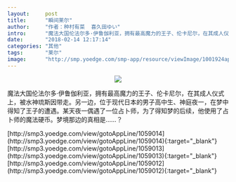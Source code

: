 ```yaml
---
layout:     post
title:      "瞬间莱尔"
author:     "作者：种村有菜  喜久田ゆい"
intro:      "魔法大国伦法尔多·伊鲁伽利亚，拥有最高魔力的王子、伦卡尼尔，在其成人仪式上，被水神琉斯因带走。另一边，位于现代日本的男子高中生、神庭夜一，在梦中得知了王子的遭遇。某天夜一偶遇了一位占卜师，为了得知梦的后续，他使用了占卜师的魔法硬币。梦境那边的真相是……？"
date:       "2018-02-14 12:17:14"
categories: "其他"
tags:       "莱尔"
image:      "http://smp.yoedge.com/smp-app/resource/viewImage/1001924appline.png"
---
```

<div style="text-align: center">
<p><img src="http://smp.yoedge.com/smp-app/resource/viewImage/1001924appline.png"/></p>
</div>
<p class="post-meta">
<span>魔法大国伦法尔多·伊鲁伽利亚，拥有最高魔力的王子、伦卡尼尔，在其成人仪式上，被水神琉斯因带走。另一边，位于现代日本的男子高中生、神庭夜一，在梦中得知了王子的遭遇。某天夜一偶遇了一位占卜师，为了得知梦的后续，他使用了占卜师的魔法硬币。梦境那边的真相是……？</span>
</p>
[http://smp3.yoedge.com/view/gotoAppLine/1059014](http://smp3.yoedge.com/view/gotoAppLine/1059014){:target="_blank"}
[http://smp3.yoedge.com/view/gotoAppLine/1059013](http://smp3.yoedge.com/view/gotoAppLine/1059013){:target="_blank"}
[http://smp3.yoedge.com/view/gotoAppLine/1059012](http://smp3.yoedge.com/view/gotoAppLine/1059012){:target="_blank"}



